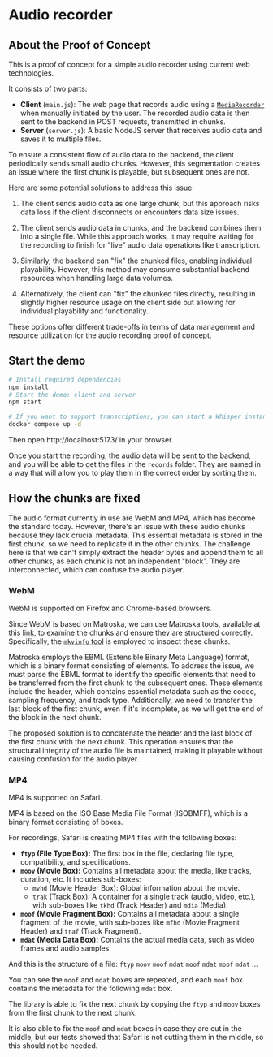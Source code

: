 # Audio recorder

## About the Proof of Concept

This is a proof of concept for a simple audio recorder using current web technologies.

It consists of two parts:

- **Client** (`main.js`): The web page that records audio using a [`MediaRecorder`](https://developer.mozilla.org/en-US/docs/Web/API/MediaRecorder) when manually initiated by the user. The recorded audio data is then sent to the backend in POST requests, transmitted in chunks.
- **Server** (`server.js`): A basic NodeJS server that receives audio data and saves it to multiple files.

To ensure a consistent flow of audio data to the backend, the client periodically sends small audio chunks.
However, this segmentation creates an issue where the first chunk is playable, but subsequent ones are not.

Here are some potential solutions to address this issue:

1. The client sends audio data as one large chunk, but this approach risks data loss if the client disconnects or encounters data size issues.

2. The client sends audio data in chunks, and the backend combines them into a single file. While this approach works, it may require waiting for the recording to finish for "live" audio data operations like transcription.

3. Similarly, the backend can "fix" the chunked files, enabling individual playability. However, this method may consume substantial backend resources when handling large data volumes.

4. Alternatively, the client can "fix" the chunked files directly, resulting in slightly higher resource usage on the client side but allowing for individual playability and functionality.

These options offer different trade-offs in terms of data management and resource utilization for the audio recording proof of concept.

## Start the demo

```sh
# Install required dependencies
npm install
# Start the demo: client and server
npm start

# If you want to support transcriptions, you can start a Whisper instance
docker compose up -d
```

Then open http://localhost:5173/ in your browser.

Once you start the recording, the audio data will be sent to the backend, and you will be able to get the files in the `records` folder.
They are named in a way that will allow you to play them in the correct order by sorting them.

## How the chunks are fixed

The audio format currently in use are WebM and MP4, which has become the standard today.
However, there's an issue with these audio chunks because they lack crucial metadata.
This essential metadata is stored in the first chunk, so we need to replicate it in the other chunks.
The challenge here is that we can't simply extract the header bytes and append them to all other chunks, as each chunk is not an independent "block".
They are interconnected, which can confuse the audio player.

### WebM

WebM is supported on Firefox and Chrome-based browsers.

Since WebM is based on Matroska, we can use Matroska tools, available at [this link](https://www.bunkus.org/videotools/mkvtoolnix/), to examine the chunks and ensure they are structured correctly.
Specifically, the [`mkvinfo` tool](https://mkvtoolnix.download/doc/mkvinfo.html) is employed to inspect these chunks.

Matroska employs the EBML (Extensible Binary Meta Language) format, which is a binary format consisting of elements.
To address the issue, we must parse the EBML format to identify the specific elements that need to be transferred from the first chunk to the subsequent ones.
These elements include the header, which contains essential metadata such as the codec, sampling frequency, and track type.
Additionally, we need to transfer the last block of the first chunk, even if it's incomplete, as we will get the end of the block in the next chunk.

The proposed solution is to concatenate the header and the last block of the first chunk with the next chunk.
This operation ensures that the structural integrity of the audio file is maintained, making it playable without causing confusion for the audio player.

### MP4

MP4 is supported on Safari.

MP4 is based on the ISO Base Media File Format (ISOBMFF), which is a binary format consisting of boxes.

For recordings, Safari is creating MP4 files with the following boxes:

- **`ftyp` (File Type Box):** The first box in the file, declaring file type, compatibility, and specifications.
- **`moov` (Movie Box):** Contains all metadata about the media, like tracks, duration, etc. It includes sub-boxes:
  - `mvhd` (Movie Header Box): Global information about the movie.
  - `trak` (Track Box): A container for a single track (audio, video, etc.), with sub-boxes like `tkhd` (Track Header) and `mdia` (Media).
- **`moof` (Movie Fragment Box):** Contains all metadata about a single fragment of the movie, with sub-boxes like `mfhd` (Movie Fragment Header) and `traf` (Track Fragment).
- **`mdat` (Media Data Box):** Contains the actual media data, such as video frames and audio samples.

And this is the structure of a file: `ftyp` `moov` `moof` `mdat` `moof` `mdat` `moof` `mdat` ...

You can see the `moof` and `mdat` boxes are repeated, and each `moof` box contains the metadata for the following `mdat` box.

The library is able to fix the next chunk by copying the `ftyp` and `moov` boxes from the first chunk to the next chunk.

It is also able to fix the `moof` and `mdat` boxes in case they are cut in the middle, but our tests showed that Safari is not cutting them in the middle, so this should not be needed.
